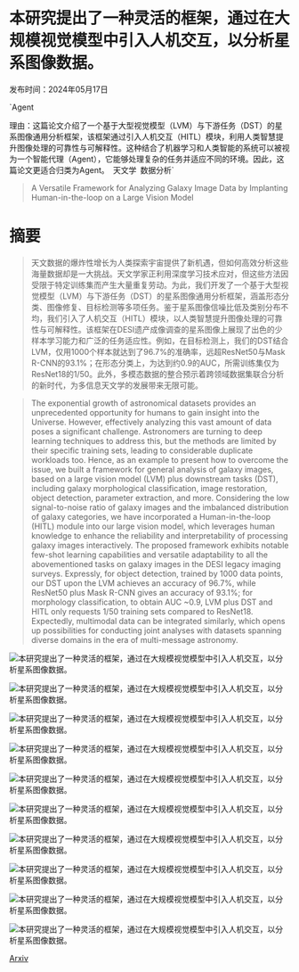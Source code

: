 # 本研究提出了一种灵活的框架，通过在大规模视觉模型中引入人机交互，以分析星系图像数据。

发布时间：2024年05月17日

`Agent

理由：这篇论文介绍了一个基于大型视觉模型（LVM）与下游任务（DST）的星系图像通用分析框架，该框架通过引入人机交互（HITL）模块，利用人类智慧提升图像处理的可靠性与可解释性。这种结合了机器学习和人类智能的系统可以被视为一个智能代理（Agent），它能够处理复杂的任务并适应不同的环境。因此，这篇论文更适合归类为Agent。` `天文学` `数据分析`

> A Versatile Framework for Analyzing Galaxy Image Data by Implanting Human-in-the-loop on a Large Vision Model

# 摘要

> 天文数据的爆炸性增长为人类探索宇宙提供了新机遇，但如何高效分析这些海量数据却是一大挑战。天文学家正利用深度学习技术应对，但这些方法因受限于特定训练集而产生大量重复劳动。为此，我们开发了一个基于大型视觉模型（LVM）与下游任务（DST）的星系图像通用分析框架，涵盖形态分类、图像修复、目标检测等多项任务。鉴于星系图像信噪比低及类别分布不均，我们引入了人机交互（HITL）模块，以人类智慧提升图像处理的可靠性与可解释性。该框架在DESI遗产成像调查的星系图像上展现了出色的少样本学习能力和广泛的任务适应性。例如，在目标检测上，我们的DST结合LVM，仅用1000个样本就达到了96.7%的准确率，远超ResNet50与Mask R-CNN的93.1%；在形态分类上，为达到约0.9的AUC，所需训练集仅为ResNet18的1/50。此外，多模态数据的整合预示着跨领域数据集联合分析的新时代，为多信息天文学的发展带来无限可能。

> The exponential growth of astronomical datasets provides an unprecedented opportunity for humans to gain insight into the Universe. However, effectively analyzing this vast amount of data poses a significant challenge. Astronomers are turning to deep learning techniques to address this, but the methods are limited by their specific training sets, leading to considerable duplicate workloads too. Hence, as an example to present how to overcome the issue, we built a framework for general analysis of galaxy images, based on a large vision model (LVM) plus downstream tasks (DST), including galaxy morphological classification, image restoration, object detection, parameter extraction, and more. Considering the low signal-to-noise ratio of galaxy images and the imbalanced distribution of galaxy categories, we have incorporated a Human-in-the-loop (HITL) module into our large vision model, which leverages human knowledge to enhance the reliability and interpretability of processing galaxy images interactively. The proposed framework exhibits notable few-shot learning capabilities and versatile adaptability to all the abovementioned tasks on galaxy images in the DESI legacy imaging surveys. Expressly, for object detection, trained by 1000 data points, our DST upon the LVM achieves an accuracy of 96.7%, while ResNet50 plus Mask R-CNN gives an accuracy of 93.1%; for morphology classification, to obtain AUC ~0.9, LVM plus DST and HITL only requests 1/50 training sets compared to ResNet18. Expectedly, multimodal data can be integrated similarly, which opens up possibilities for conducting joint analyses with datasets spanning diverse domains in the era of multi-message astronomy.

![本研究提出了一种灵活的框架，通过在大规模视觉模型中引入人机交互，以分析星系图像数据。](../../../paper_images/2405.10890/model_structure.jpg)

![本研究提出了一种灵活的框架，通过在大规模视觉模型中引入人机交互，以分析星系图像数据。](../../../paper_images/2405.10890/model_STL.jpg)

![本研究提出了一种灵活的框架，通过在大规模视觉模型中引入人机交互，以分析星系图像数据。](../../../paper_images/2405.10890/multi_task.jpg)

![本研究提出了一种灵活的框架，通过在大规模视觉模型中引入人机交互，以分析星系图像数据。](../../../paper_images/2405.10890/2_mask_result.jpg)

![本研究提出了一种灵活的框架，通过在大规模视觉模型中引入人机交互，以分析星系图像数据。](../../../paper_images/2405.10890/1_class_result.jpg)

![本研究提出了一种灵活的框架，通过在大规模视觉模型中引入人机交互，以分析星系图像数据。](../../../paper_images/2405.10890/4_detection_result.jpg)

![本研究提出了一种灵活的框架，通过在大规模视觉模型中引入人机交互，以分析星系图像数据。](../../../paper_images/2405.10890/HITL_InterestFound.jpg)

![本研究提出了一种灵活的框架，通过在大规模视觉模型中引入人机交互，以分析星系图像数据。](../../../paper_images/2405.10890/HITL_module.jpg)

![本研究提出了一种灵活的框架，通过在大规模视觉模型中引入人机交互，以分析星系图像数据。](../../../paper_images/2405.10890/HITL_webdemo.jpg)

![本研究提出了一种灵活的框架，通过在大规模视觉模型中引入人机交互，以分析星系图像数据。](../../../paper_images/2405.10890/HITL_vs_Supervised.jpg)

[Arxiv](https://arxiv.org/abs/2405.10890)